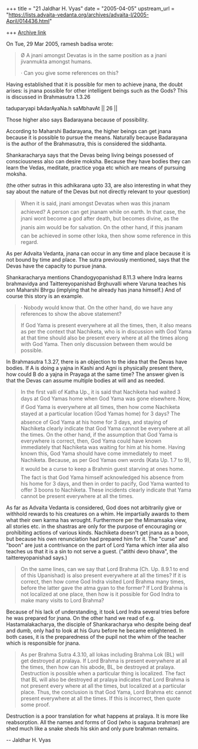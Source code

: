 +++
title = "21 Jaldhar H. Vyas"
date = "2005-04-05"
upstream_url = "https://lists.advaita-vedanta.org/archives/advaita-l/2005-April/014436.html"

+++
[Archive link](https://lists.advaita-vedanta.org/archives/advaita-l/2005-April/014436.html)

On Tue, 29 Mar 2005, ramesh badisa wrote:

>
> Ø A jnani amongst Devatas is in the same position as a jnani jivanmukta
> amongst humans.
>
>
> · Can you give some references on this?
>

Having established that it is possible for men to achieve jnana, the doubt
arises: is jnana possible for other intelligent beings such as the Gods?
This is discussed in Brahmasutra 1.3.26

taduparyapi bAdarAyaNa.h saMbhavAt || 26 ||

Those higher also says Badarayana because of possibility.

According to Maharshi Badarayana, the higher beings can get jnana because
it is possible to pursue the means.  Naturally because Badarayana is the
author of the Brahmasutra, this is considered the siddhanta.

Shankaracharya says that the Devas being living beings posessed of
consciousness also can desire moksha.  Because they have bodies they can
learn the Vedas, meditate, practice yoga etc which are means of pursuing
moksha.

(the other sutras in this adhikarana upto 33, are also interesting in what
they say about the nature of the Devas but not directly relevant to your
question)

> When it is said, jnani amongst Devatas when was this jnanam achieved?
> A person can get jnanam while on earth. In that case, the jnani wont
> become a god after death, but becomes divine, as the jnanis aim would
> be for salvation. On the other hand, if this jnanam can be achieved in
> some other loka, then show some reference in this regard.

As per Advaita Vedanta, jnana can occur in any time and place because it
is not bound by time and place.  The sutra previously mentioned, says that
the Devas have the capacity to pursue jnana.

Shankaracharya mentions Chandogyopanishad 8.11.3 where Indra learns
brahmavidya and Taittereyopanishad Brghuvalli where Varuna teaches his
son Maharshi Bhrgu (implying that he already has jnana himself.)  And of
course this story is an example.


> · Nobody would know that. On the other hand, do we have any references
> to show the above statement?
>
> If God Yama is present everywhere at all the times, then, it also means
> as per the context that Nachiketa, who is in discussion with God Yama at
> that time should also be present every where at all the times along with
> God Yama. Then only discussion between them would be possible.
>

In Brahmasutra 1.3.27, there is an objection to the idea that the Devas
have bodies.  If A is doing a yajna in Kashi and Agni is physically
present there, how could B do a yajna in Prayaga at the same time?  The
answer given is that the Devas can assume multiple bodies at will and as
needed.

> In the
> first valli of Katha Up., it is said that Nachiketa had waited 3 days at
> God Yamas home when God Yama was gone elsewhere. Now, if God Yama is
> everywhere at all times, then how come Nachiketa stayed at a particular
> location (God Yamas home) for 3 days? The absence of God Yama at his
> home for 3 days, and staying of Nachiketa clearly indicate that God Yama
> cannot be everywhere at all the times. On the other hand, if the
> assumption that God Yama is everywhere is correct, then, God Yama could
> have known immediately that Nachiketa was waiting for him at his home.
> Having known this, God Yama should have come immediately to meet
> Nachiketa. Because, as per God Yamas own words (Kata Up. 1.7 to 9), it
> would
> be a curse to keep a Brahmin guest starving at ones home. The fact is
> that God Yama himself acknowledged his absence from his home for 3
> days, and then in order to pacify, God Yama wanted to offer 3 boons to
> Nachiketa. These incidents clearly indicate that Yama cannot be present
> everywhere at all the times.
>

As far as Advaita Vedanta is considered, God does not arbitrarily give or
withhold rewards to his creatures on a whim.  He impartially awards to
them what their own karma has wrought.  Furthermore per the Mimamsaka
view, all stories etc. in the shastras are only for the purpose of
encouraging or prohibiting actions of various kinds.  Nachiketa doesn't
get jnana as a boon, but because his own renunciation had prepared him for
it.  The "curse" and "boon" are just a contrivance on the part of Lord
Yama which inter alia also teaches us that it is a sin to not serve a
guest.  ("atithi devo bhava", the taittereyopanishad says.)

>
> On the same lines, can we say that Lord Brahma (Ch. Up. 8.9.1 to end of
> this Upanishad) is also present everywhere at all the times? If it is
> correct, then how come God Indra visited Lord Brahma many times, before
> the latter gave the atma gyan to the former? If Lord Brahma is not
> localized at one place, then how is it possible for God Indra to make
> many visits to Lord Brahma?

Because of his lack of understanding, it took Lord Indra several tries
before he was prepared for jnana.  On the other hand we read of e.g.
Hastamalakacharya, the disciple of Shankaracharya who despite being deaf
and dumb, only had to look at his Guru before he became enlightened.  In
both cases, it is the preparedness of the pupil not the whim of the
teacher which is responsible for jnana.

> As per Brahma Sutra 4.3.10, all lokas
> including Brahma Lok (BL) will get destroyed at pralaya. If Lord Brahma
> is present everywhere at all the times, then how can his abode, BL, be
> destroyed at pralaya. Destruction is possible when a particular thing is
> localized. The fact that BL will also be destroyed at pralaya indicates
> that Lord Brahma is not present every where at all the times, but
> localized at a particular place. Thus, the conclusion is that God Yama,
> Lord Brahma etc cannot present everywhere at all the times. If this is
> incorrect, then quote some proof.

Destruction is a poor translation for what happens at pralaya.  It is more
like reabsorption.  All the names and forms of God (who is saguna brahman)
are shed much like a snake sheds his skin and only pure brahman remains.

-- 
Jaldhar H. Vyas <jaldhar at braincells.com>


